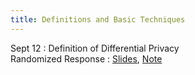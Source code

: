 ```yaml
---
title: Definitions and Basic Techniques
---
```


Sept 12
: Definition of Differential Privacy <br> Randomized Response
  : [Slides](#), [Note](#)
